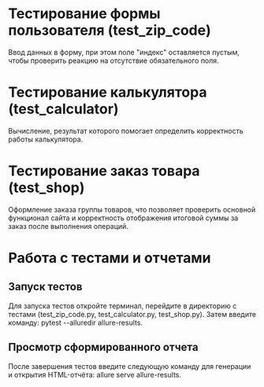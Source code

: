 # Тестирование формы пользователя (test_zip_code)
Ввод данных в форму, при этом поле "индекс" оставляется пустым, чтобы проверить реакцию на отсутствие обязательного поля.
# Тестирование калькулятора (test_calculator)
Вычисление, результат которого помогает определить корректность работы калькулятора.
# Тестирование заказ товара (test_shop)
Оформление заказа группы товаров, что позволяет проверить основной функционал сайта и корректность отображения итоговой суммы за заказ после выполнения операций.
# Работа с тестами и отчетами
## Запуск тестов
Для запуска тестов откройте терминал, перейдите в директорию с тестами (test_zip_code.py, test_calculator.py, test_shop.py). Затем введите команду: pytest --alluredir allure-results.
## Просмотр сформированного отчета
После завершения тестов введите следующую команду для генерации и открытия HTML-отчёта: allure serve allure-results.

